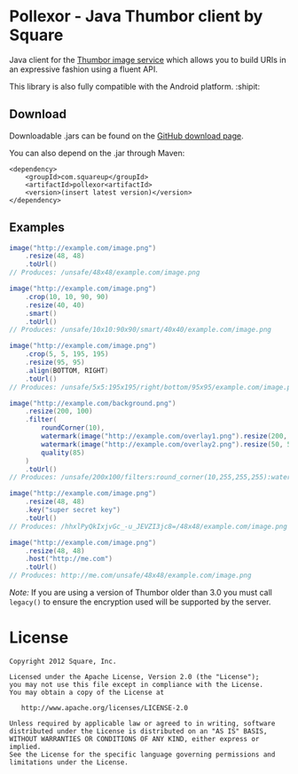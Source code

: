 Pollexor - Java Thumbor client by Square
========================================

Java client for the [Thumbor image service][1] which allows you to build URIs
in an expressive fashion using a fluent API.

This library is also fully compatible with the Android platform. :shipit:



Download
--------

Downloadable .jars can be found on the [GitHub download page][2].

You can also depend on the .jar through Maven:

    <dependency>
        <groupId>com.squareup</groupId>
        <artifactId>pollexor<artifactId>
        <version>(insert latest version)</version>
    </dependency>



Examples
--------

```java
image("http://example.com/image.png")
    .resize(48, 48)
    .toUrl()
// Produces: /unsafe/48x48/example.com/image.png

image("http://example.com/image.png")
    .crop(10, 10, 90, 90)
    .resize(40, 40)
    .smart()
    .toUrl()
// Produces: /unsafe/10x10:90x90/smart/40x40/example.com/image.png

image("http://example.com/image.png")
    .crop(5, 5, 195, 195)
    .resize(95, 95)
    .align(BOTTOM, RIGHT)
    .toUrl()
// Produces: /unsafe/5x5:195x195/right/bottom/95x95/example.com/image.png

image("http://example.com/background.png")
    .resize(200, 100)
    .filter(
        roundCorner(10),
        watermark(image("http://example.com/overlay1.png").resize(200, 100)),
        watermark(image("http://example.com/overlay2.png").resize(50, 50), 75, 25),
        quality(85)
    )
    .toUrl()
// Produces: /unsafe/200x100/filters:round_corner(10,255,255,255):watermark(/unsafe/200x100/example.com/overlay1.png,0,0,0):watermark(/unsafe/50x50/example.com/overlay2.png,75,25,0):quality(85)/example.com/background.png

image("http://example.com/image.png")
    .resize(48, 48)
    .key("super secret key")
    .toUrl()
// Produces: /hhxlPyQkIxjvGc_-u_JEVZI3jc8=/48x48/example.com/image.png

image("http://example.com/image.png")
    .resize(48, 48)
    .host("http://me.com")
    .toUrl()
// Produces: http://me.com/unsafe/48x48/example.com/image.png
```

*Note:* If you are using a version of Thumbor older than 3.0 you must call
`legacy()` to ensure the encryption used will be supported by the server.



License
=======

    Copyright 2012 Square, Inc.

    Licensed under the Apache License, Version 2.0 (the "License");
    you may not use this file except in compliance with the License.
    You may obtain a copy of the License at

       http://www.apache.org/licenses/LICENSE-2.0

    Unless required by applicable law or agreed to in writing, software
    distributed under the License is distributed on an "AS IS" BASIS,
    WITHOUT WARRANTIES OR CONDITIONS OF ANY KIND, either express or implied.
    See the License for the specific language governing permissions and
    limitations under the License.


 [1]: https://github.com/globocom/thumbor
 [2]: http://github.com/square/pollexor/downloads

